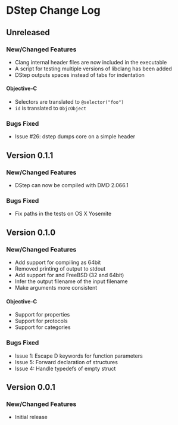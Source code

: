 # DStep Change Log

## Unreleased
### New/Changed Features

* Clang internal header files are now included in the executable
* A script for testing multiple versions of libclang has been added
* DStep outputs spaces instead of tabs for indentation

#### Objective-C

* Selectors are translated to `@selector("foo")`
* `id` is translated to `ObjcObject`

### Bugs Fixed

* Issue #26: dstep dumps core on a simple header

## Version 0.1.1
### New/Changed Features

* DStep can now be compiled with DMD 2.066.1

### Bugs Fixed

* Fix paths in the tests on OS X Yosemite

## Version 0.1.0
### New/Changed Features

* Add support for compiling as 64bit
* Removed printing of output to stdout
* Add support for and FreeBSD (32 and 64bit)
* Infer the output filename of the input filename
* Make arguments more consistent

#### Objective-C

* Support for properties
* Support for protocols
* Support for categories

### Bugs Fixed

* Issue 1: Escape D keywords for function parameters
* Issue 5: Forward declaration of structures
* Issue 4: Handle typedefs of empty struct

## Version 0.0.1
### New/Changed Features

* Initial release
